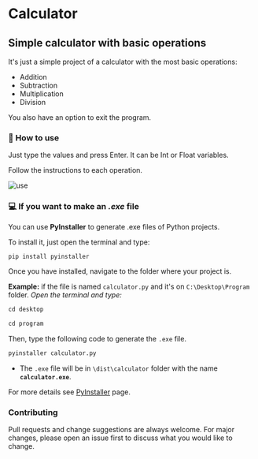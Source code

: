 # Calculator

## Simple calculator with basic operations

It's just a simple project of a calculator with the most basic operations:
- Addition
- Subtraction
- Multiplication
- Division

You also have an option to exit the program.


### 📖 How to use

Just type the values and press Enter. It can be Int or Float variables.

Follow the instructions to each operation.

![use](https://user-images.githubusercontent.com/56608210/91496712-fdd9cc80-e892-11ea-95d2-1270813b872c.gif)


### 💻 If you want to make an _.exe_ file

You can use **PyInstaller** to generate .exe files of Python projects.

To install it, just open the terminal and type:

```markdown
pip install pyinstaller
```

Once you have installed, navigate to the folder where your project is.

**Example:** if the file is named `calculator.py` and it's on `C:\Desktop\Program` folder.
_Open the terminal and type:_

```markdown
cd desktop
```

```markdown
cd program
```

Then, type the following code to generate the `.exe` file.

```markdown
pyinstaller calculator.py
```

* The `.exe` file will be in `\dist\calculator` folder with the name **`calculator.exe`**.

For more details see [PyInstaller](https://www.pyinstaller.org/) page.

### Contributing

Pull requests and change suggestions are always welcome. For major changes, please open an issue first to discuss what you would like to change.
